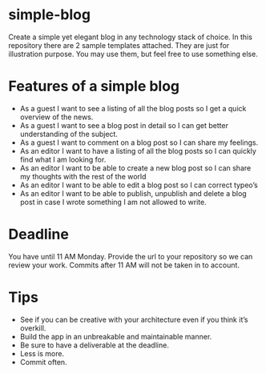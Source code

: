 # simple-blog

Create a simple yet elegant blog in any technology stack of choice. In this repository there are 2 sample templates attached. They are just for illustration purpose. You may use them, but feel free to use something else.

# Features of a simple blog
 - As a guest I want to see a listing of all the blog posts so I get a quick overview of the news.
 - As a guest I want to see a blog post in detail so I can get better understanding of the subject.
 - As a guest I want to comment on a blog post so I can share my feelings.
 - As an editor I want to have a listing of all the blog posts so I can quickly find what I am looking for.
 - As an editor I want to be able to create a new blog post so I can share my thoughts with the rest of the world
 - As an editor I want to be able to edit a blog post so I can correct typeo’s
 - As an editor I want to be able to publish, unpublish and delete a blog post in case I wrote something I am not allowed to write.

# Deadline
You have until 11 AM Monday. Provide the url to your repository so we can review your work. Commits after  11 AM will not be taken in to account.

# Tips
 - See if you can be creative with your architecture even if you think it’s overkill.
 - Build the app in an unbreakable and maintainable manner.
 - Be sure to have a deliverable at the deadline.
 - Less is more.
 - Commit often.
